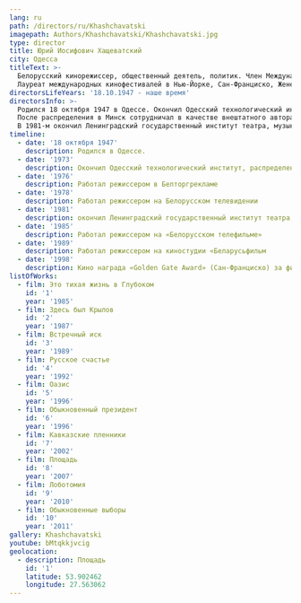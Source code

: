 ```yaml
---
lang: ru
path: /directors/ru/Khashchavatski
imagepath: Authors/Khashchavatski/Khashchavatski.jpg
type: director
title: Юрий Иосифович Хащеватский
city: Одесса
titleText: >-
  Белорусский кинорежиссер, общественный деятель, политик. Член Международной и Евразийской академий телевидения и радио.
  Лауреат международных кинофестивалей в Нью-Йорке, Сан-Франциско, Женеве, Берлине, Мюнхене, Лейпциге, Белграде, Киеве, Санкт-Петербурге.
directorsLifeYears: '18.10.1947 - наше время'
directorsInfo: >-
  Родился 18 октября 1947 в Одессе. Окончил Одесский технологический институт.
  После распределения в Минск сотрудничал в качестве внештатного автора с Белорусским телевидением, позже - режиссер.
  В 1981-м окончил Ленинградский государственный институт театра, музыки и кинематографии. Стоял у истоков Минского объединения еврейской культуры в 1988 г. вошел в правление этой общественной организации, однако вскоре покинул его из-за несогласия с методами руководства. В конце 1990-х годов входил в Совет директоров Всемирной ассоциации белорусских евреев. Член Объединенной гражданской партии. Отмечает, что является последовательным оппонентом режима Лукашенко. Автор более тридцати кинофильмов, многие отмечены призами международных фестивалей.
timeline:
  - date: '18 октября 1947'
    description: Родился в Одессе.
  - date: '1973'
    description: Окончил Одесский технологический институт, распределен в Минск
  - date: '1976'
    description: Работал режиссером в Белторгрекламе
  - date: '1978'
    description: Работал режиссером на Белорусском телевидении
  - date: '1981'
    description: окончил Ленинградский государственный институт театра, музыки и кинематографии
  - date: '1985'
    description: Работал режиссером на «Белорусском телефильме»
  - date: '1989'
    description: Работал режиссером на киностудии «Беларусьфильм
  - date: '1998'
    description: Кино награда «Golden Gate Award» (Сан-Франциско) за фильм «Обыкновенный президент»
listOfWorks:
  - film: Это тихая жизнь в Глубоком
    id: '1'
    year: '1985'
  - film: Здесь был Крылов
    id: '2'
    year: '1987'
  - film: Встречный иск
    id: '3'
    year: '1989'
  - film: Русское счастье
    id: '4'
    year: '1992'
  - film: Оазис
    id: '5'
    year: '1996'
  - film: Обыкновенный президент
    id: '6'
    year: '1996'
  - film: Кавказские пленники
    id: '7'
    year: '2002'
  - film: Площадь
    id: '8'
    year: '2007'
  - film: Лоботомия
    id: '9'
    year: '2010'
  - film: Обыкновенные выборы
    id: '10'
    year: '2011'
gallery: Khashchavatski
youtube: bMtqkkjvcig
geolocation:
  - description: Площадь
    id: '1'
    latitude: 53.902462
    longitude: 27.563062
---
```


